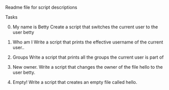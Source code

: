 Readme file for script descriptions

Tasks

0. My name is Betty
Create a script that switches the current user to the user betty

1. Who am I
Write a script that prints the effective username of the current user..

2. Groups
Write a script that prints all the groups the current user is part of

3. New owner.
Write a script that changes the owner of the file hello to the user betty.

4. Empty!
Write a script that creates an empty file called hello.
